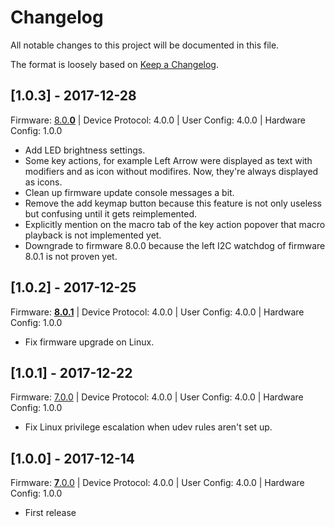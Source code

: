 # Changelog

All notable changes to this project will be documented in this file.

The format is loosely based on [Keep a Changelog](http://keepachangelog.com/en/1.0.0/).

## [1.0.3] - 2017-12-28

Firmware: [8.0.**0**](https://github.com/UltimateHackingKeyboard/firmware/releases/tag/8.0.**0**) | Device Protocol: 4.0.0 | User Config: 4.0.0 | Hardware Config: 1.0.0

- Add LED brightness settings.
- Some key actions, for example Left Arrow were displayed as text with modifiers and as icon without modifires. Now, they're always displayed as icons.
- Clean up firmware update console messages a bit.
- Remove the add keymap button because this feature is not only useless but confusing until it gets reimplemented.
- Explicitly mention on the macro tab of the key action popover that macro playback is not implemented yet.
- Downgrade to firmware 8.0.0 because the left I2C watchdog of firmware 8.0.1 is not proven yet.

## [1.0.2] - 2017-12-25

Firmware: [**8.0.1**](https://github.com/UltimateHackingKeyboard/firmware/releases/tag/8.0.1) | Device Protocol: 4.0.0 | User Config: 4.0.0 | Hardware Config: 1.0.0

- Fix firmware upgrade on Linux.

## [1.0.1] - 2017-12-22

Firmware: [7.0.0](https://github.com/UltimateHackingKeyboard/firmware/releases/tag/7.0.0) | Device Protocol: 4.0.0 | User Config: 4.0.0 | Hardware Config: 1.0.0

- Fix Linux privilege escalation when udev rules aren't set up.

## [1.0.0] - 2017-12-14

Firmware: [**7**.0.0](https://github.com/UltimateHackingKeyboard/firmware/releases/tag/7.0.0) | Device Protocol: 4.0.0 | User Config: 4.0.0 | Hardware Config: 1.0.0

- First release
